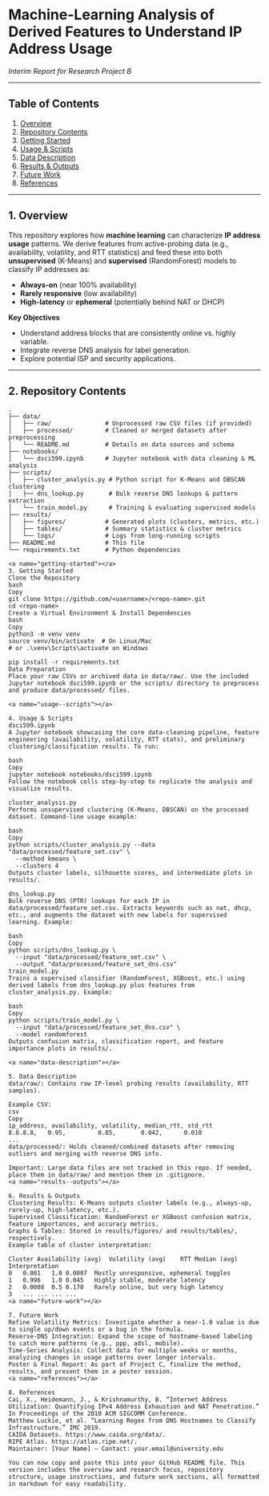 # **Machine-Learning Analysis of Derived Features to Understand IP Address Usage**  
*Interim Report for Research Project B*

---

## **Table of Contents**
1. [Overview](#overview)  
2. [Repository Contents](#repository-contents)  
3. [Getting Started](#getting-started)  
4. [Usage & Scripts](#usage--scripts)  
5. [Data Description](#data-description)  
6. [Results & Outputs](#results--outputs)  
7. [Future Work](#future-work)  
8. [References](#references)

---

<a name="overview"></a>
## **1. Overview**
This repository explores how **machine learning** can characterize **IP address usage** patterns. We derive features from active-probing data (e.g., availability, volatility, and RTT statistics) and feed these into both **unsupervised** (K-Means) and **supervised** (RandomForest) models to classify IP addresses as:
- **Always-on** (near 100% availability)
- **Rarely responsive** (low availability)
- **High-latency** or **ephemeral** (potentially behind NAT or DHCP)

**Key Objectives**  
- Understand address blocks that are consistently online vs. highly variable.  
- Integrate reverse DNS analysis for label generation.  
- Explore potential ISP and security applications.

---

<a name="repository-contents"></a>
## **2. Repository Contents**
```plaintext
.
├── data/
│   ├── raw/               # Unprocessed raw CSV files (if provided)
│   ├── processed/         # Cleaned or merged datasets after preprocessing
│   └── README.md          # Details on data sources and schema
├── notebooks/
│   └── dsci599.ipynb      # Jupyter notebook with data cleaning & ML analysis
├── scripts/
│   ├── cluster_analysis.py # Python script for K-Means and DBSCAN clustering
│   ├── dns_lookup.py       # Bulk reverse DNS lookups & pattern extraction
│   └── train_model.py      # Training & evaluating supervised models
├── results/
│   ├── figures/           # Generated plots (clusters, metrics, etc.)
│   ├── tables/            # Summary statistics & cluster metrics
│   └── logs/              # Logs from long-running scripts
├── README.md              # This file
└── requirements.txt       # Python dependencies

<a name="getting-started"></a>
3. Getting Started
Clone the Repository
bash
Copy
git clone https://github.com/<username>/<repo-name>.git
cd <repo-name>
Create a Virtual Environment & Install Dependencies
bash
Copy
python3 -m venv venv
source venv/bin/activate  # On Linux/Mac
# or .\venv\Scripts\activate on Windows

pip install -r requirements.txt
Data Preparation
Place your raw CSVs or archived data in data/raw/. Use the included Jupyter notebook dsci599.ipynb or the scripts/ directory to preprocess and produce data/processed/ files.

<a name="usage--scripts"></a>

4. Usage & Scripts
dsci599.ipynb
A Jupyter notebook showcasing the core data-cleaning pipeline, feature engineering (availability, volatility, RTT stats), and preliminary clustering/classification results. To run:

bash
Copy
jupyter notebook notebooks/dsci599.ipynb
Follow the notebook cells step-by-step to replicate the analysis and visualize results.

cluster_analysis.py
Performs unsupervised clustering (K-Means, DBSCAN) on the processed dataset. Command-line usage example:

bash
Copy
python scripts/cluster_analysis.py --data "data/processed/feature_set.csv" \
  --method kmeans \
  --clusters 4
Outputs cluster labels, silhouette scores, and intermediate plots in results/.

dns_lookup.py
Bulk reverse DNS (PTR) lookups for each IP in data/processed/feature_set.csv. Extracts keywords such as nat, dhcp, etc., and augments the dataset with new labels for supervised learning. Example:

bash
Copy
python scripts/dns_lookup.py \
  --input "data/processed/feature_set.csv" \
  --output "data/processed/feature_set_dns.csv"
train_model.py
Trains a supervised classifier (RandomForest, XGBoost, etc.) using derived labels from dns_lookup.py plus features from cluster_analysis.py. Example:

bash
Copy
python scripts/train_model.py \
  --input "data/processed/feature_set_dns.csv" \
  --model randomforest
Outputs confusion matrix, classification report, and feature importance plots in results/.

<a name="data-description"></a>

5. Data Description
data/raw/: Contains raw IP-level probing results (availability, RTT samples).

Example CSV:
csv
Copy
ip_address, availability, volatility, median_rtt, std_rtt
8.8.8.8,   0.95,         0.85,       0.042,      0.010
...
data/processed/: Holds cleaned/combined datasets after removing outliers and merging with reverse DNS info.

Important: Large data files are not tracked in this repo. If needed, place them in data/raw/ and mention them in .gitignore.
<a name="results--outputs"></a>

6. Results & Outputs
Clustering Results: K-Means outputs cluster labels (e.g., always-up, rarely-up, high-latency, etc.).
Supervised Classification: RandomForest or XGBoost confusion matrix, feature importances, and accuracy metrics.
Graphs & Tables: Stored in results/figures/ and results/tables/, respectively.
Example table of cluster interpretation:

Cluster	Availability (avg)	Volatility (avg)	RTT Median (avg)	Interpretation
0	0.001	1.0	0.0007	Mostly unresponsive, ephemeral toggles
1	0.996	1.0	0.045	Highly stable, moderate latency
2	0.0008	0.5	0.170	Rarely online, but very high latency
3	...	...	...	...
<a name="future-work"></a>

7. Future Work
Refine Volatility Metrics: Investigate whether a near-1.0 value is due to single up/down events or a bug in the formula.
Reverse-DNS Integration: Expand the scope of hostname-based labeling to catch more patterns (e.g., ppp, adsl, mobile).
Time-Series Analysis: Collect data for multiple weeks or months, analyzing changes in usage patterns over longer intervals.
Poster & Final Report: As part of Project C, finalize the method, results, and present them in a poster session.
<a name="references"></a>

8. References
Cai, X., Heidemann, J., & Krishnamurthy, B. “Internet Address Utilization: Quantifying IPv4 Address Exhaustion and NAT Penetration.” In Proceedings of the 2010 ACM SIGCOMM Conference.
Matthew Luckie, et al. “Learning Regex from DNS Hostnames to Classify Infrastructure.” IMC 2019.
CAIDA Datasets. https://www.caida.org/data/.
RIPE Atlas. https://atlas.ripe.net/.
Maintainer: [Your Name] – Contact: your.email@university.edu

You can now copy and paste this into your GitHub README file. This version includes the overview and research focus, repository structure, usage instructions, and future work sections, all formatted in markdown for easy readability.



